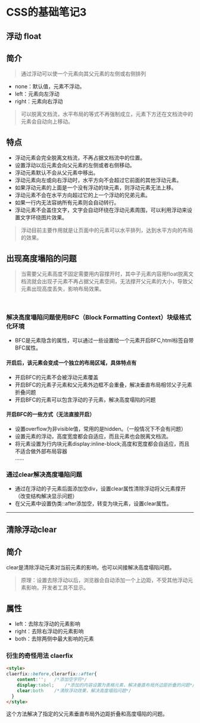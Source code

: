 # CSS的基础笔记3

浮动 float
---
## 简介
> 通过浮动可以使一个元素向其父元素的左侧或右侧排列
- none：默认值，元素不浮动。
- left：元素向左浮动
- right：元素向右浮动
> 可以脱离文档流，水平布局的等式不再强制成立，元素下方还在文档流中的元素会自动向上移动。

## 特点
- 浮动元素会完全脱离文档流，不再占据文档流中的位置。
- 设置浮动以后元素会向父元素的左侧或者右侧移动。
- 浮动元素默认不会从父元素中移出。
- 浮动元素向左或向右浮动时，水平方向不会超过它前面的其他浮动元素。
- 如果浮动元素的上面是一个没有浮动的块元素，则浮动元素无法上移。
- 浮动元素不会在水平方向超过它的上一个浮动的兄弟元素。
- 如果一行内无法容纳所有元素则会自动转行。
- 浮动元素不会盖住文字，文字会自动环绕在浮动元素周围，可以利用浮动来设置文字环绕图片效果。

> 浮动目前主要作用就是让页面中的元素可以水平排列，达到水平方向的布局的效果。

## 出现高度塌陷的问题
> 当需要父元素高度不固定需要用内容撑开时，其中子元素内容用float脱离文档流就会出现子元素不再占据父元素空间，无法撑开父元素的大小，导致父元素出现高度丢失，影响布局效果。

<br/>

### 解决高度塌陷问题使用BFC（Block Formatting Context）块级格式化环境
- BFC是元素隐含的属性，可以通过一些设置给一个元素开启BFC,html标签自带BFC属性。

#### 开启后，该元素会变成一个独立的布局区域，具体特点有
- 开启BFC的元素不会被浮动元素覆盖
- 开启BFC的元素子元素和父元素外边框不会重叠，解决垂直布局相邻父子元素折叠问题
- 开启BFC的元素可以包含浮动的子元素，解决高度塌陷的问题

#### 开启BFC的一些方式（无法直接开启）
- 设置overflow为非visible值，常用的是hidden。（一般情况下不会有问题）
- 设置元素的浮动，高度宽度都会自适应，而且元素也会脱离文档流。
- 将元素设置为行内块元素display:inline-block;高度和宽度都会自适应，而且不适合做外部布局容器<br/>
……

### 通过clear解决高度塌陷问题
- 通过在浮动的子元素后面添加空div，设置clear属性清除浮动将父元素撑开（改变结构解决显示问题）
- 在父元素中设置伪类::after添加空，转变为块元素，设置clear属性。

---

清除浮动clear
---
## 简介
clear是清除浮动元素对当前元素的影响，也可以间接解决高度塌陷问题。
> 原理：设置去除浮动以后，浏览器会自动添加一个上边距，不受其他浮动元素影响，开发者工具不显示。

## 属性
- left：去除左浮动的元素影响
- right：去除右浮动的元素影响
- both：去除两侧中最大影响的元素

### 衍生的奇怪用法 claerfix
```html
<style>
claerfix::before,clerarfix::after{
    content:'';   /*添加空字符*/
    display:tabel;    /*添加的内容设置为表格元素，解决垂直布局外边距折叠的问题*/
    clear:both    /*清除浮动效果，解决高度塌陷问题*/
  }
</style>
```
这个方法解决了指定的父元素垂直布局外边距折叠和高度塌陷的问题。
